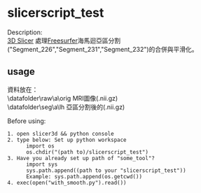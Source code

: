 # slicerscript_test

Description:<br>
[3D Slicer](https://slicer.readthedocs.io/en/latest/developer_guide/api.html) 處理[Freesurfer](https://surfer.nmr.mgh.harvard.edu)海馬迴亞區分割("Segment_226","Segment_231","Segment_232")的合併與平滑化。<br>

## usage
資料放在：<br>
\datafolder\raw\a\orig  MRI圖像(.nii.gz)<br>
\datafolder\seg\a\lh    亞區分割後的(.nii.gz)<br>

Before using:<br>
```
1. open slicer3d && python console
2. type below: Set up python workspace
      import os
      os.chdir("(path to)/slicerscript_test") 
3. Have you already set up path of "some_tool"?
      import sys
      sys.path.append((path to your "slicerscript_test"))
      Example: sys.path.append(os.getcwd())
4. exec(open("with_smooth.py").read())  
```